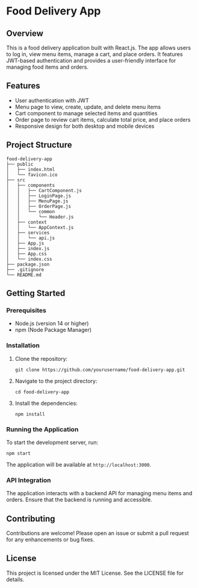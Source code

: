 # Food Delivery App

## Overview
This is a food delivery application built with React.js. The app allows users to log in, view menu items, manage a cart, and place orders. It features JWT-based authentication and provides a user-friendly interface for managing food items and orders.

## Features
- User authentication with JWT
- Menu page to view, create, update, and delete menu items
- Cart component to manage selected items and quantities
- Order page to review cart items, calculate total price, and place orders
- Responsive design for both desktop and mobile devices

## Project Structure
```
food-delivery-app
├── public
│   ├── index.html
│   └── favicon.ico
├── src
│   ├── components
│   │   ├── CartComponent.js
│   │   ├── LoginPage.js
│   │   ├── MenuPage.js
│   │   ├── OrderPage.js
│   │   └── common
│   │       └── Header.js
│   ├── context
│   │   └── AppContext.js
│   ├── services
│   │   └── api.js
│   ├── App.js
│   ├── index.js
│   ├── App.css
│   └── index.css
├── package.json
├── .gitignore
└── README.md
```

## Getting Started

### Prerequisites
- Node.js (version 14 or higher)
- npm (Node Package Manager)

### Installation
1. Clone the repository:
   ```
   git clone https://github.com/yourusername/food-delivery-app.git
   ```
2. Navigate to the project directory:
   ```
   cd food-delivery-app
   ```
3. Install the dependencies:
   ```
   npm install
   ```

### Running the Application
To start the development server, run:
```
npm start
```
The application will be available at `http://localhost:3000`.

### API Integration
The application interacts with a backend API for managing menu items and orders. Ensure that the backend is running and accessible.

## Contributing
Contributions are welcome! Please open an issue or submit a pull request for any enhancements or bug fixes.

## License
This project is licensed under the MIT License. See the LICENSE file for details.